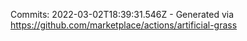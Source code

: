 Commits: 2022-03-02T18:39:31.546Z - Generated via https://github.com/marketplace/actions/artificial-grass
<br>
